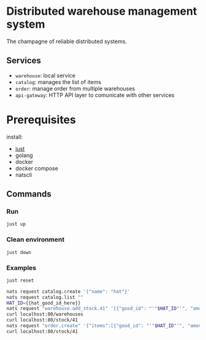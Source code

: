 # Distributed warehouse management system

The champagne of reliable distributed systems.

## Services

- `warehouse`: local service
- `catalog`: manages the list of items
- `order`: manage order from multiple warehouses
- `api-gateway`: HTTP API layer to comunicate with other services

# Prerequisites

install:

- [just](https://github.com/casey/just)
- golang
- docker
- docker compose
- natscli

## Commands

### Run

`just up`

### Clean environment

`just down`

### Examples

```sh
just reset

nats request catalog.create '{"name": "hat"}'
nats request catalog.list ""
HAT_ID={{hat_good_id_here}}
nats request "warehouse.add_stock.41" '[{"good_id": "'"$HAT_ID"'", "amount": 10}]'
curl localhost:80/warehouses
curl localhost:80/stock/41
nats request "order.create" '{"items":[{"good_id": "'"$HAT_ID"'", "amount": 5}]}'
curl localhost:80/stock/41
```

